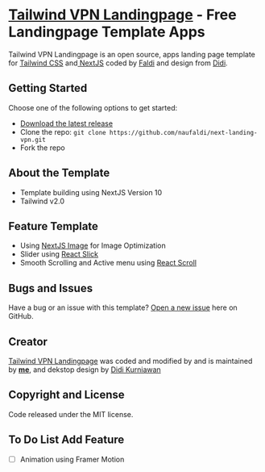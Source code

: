 # [Tailwind VPN Landingpage](https://next-landing-vpn.vercel.app/) - Free Landingpage Template Apps

Tailwind VPN Landingpage is an open source, apps landing page template for [Tailwind CSS](https://tailwindcss.com/) and[ NextJS](nextjs.org/) coded by [Faldi](twitter.com/f2aldi) and design from [Didi](https://twitter.com/didiikurniawann).



## Getting Started

Choose one of the following options to get started:

- [Download the latest release](https://github.com/naufaldi/next-landing-vpn/archive/main.zip)
- Clone the repo: `git clone https://github.com/naufaldi/next-landing-vpn.git`
- Fork the repo

## About the Template

- Template building using NextJS Version 10
- Tailwind v2.0

## Feature Template

- Using [NextJS Image](https://nextjs.org/docs/api-reference/next/image) for Image Optimization
- Slider using [React Slick](https://react-slick.neostack.com/docs/api)
- Smooth Scrolling and Active menu using [React Scroll](https://www.npmjs.com/package/react-scroll)

## Bugs and Issues

Have a bug or an issue with this template? [Open a new issue](https://github.com/naufaldi/next-landing-vpn/issues/new) here on GitHub.

## Creator

[Tailwind VPN Landingpage](https://next-landing-vpn.vercel.app/) was coded and modified by and is maintained by **[me](https://github.com/naufaldi/)**, and dekstop design by [Didi Kurniawan](https://twitter.com/didiikurniawann)

## Copyright and License

Code released under the MIT license.

## To Do List Add Feature

- [ ] Animation using Framer Motion
